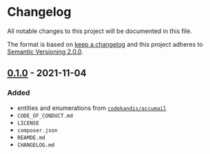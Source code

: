 # Changelog

All notable changes to this project will be documented in this file.

The format is based on [keep a changelog][xtlink-keep-a-changelog]
and this project adheres to [Semantic Versioning 2.0.0][xtlink-semantic-versioning].

## [0.1.0] - 2021-11-04

### Added

* entities and enumerations from [`codekandis/accumail`](https://github.com/codekandis/accumail)
* `CODE_OF_CONDUCT.md`
* `LICENSE`
* `composer.json`
* `REAMDE.md`
* `CHANGELOG.md`

[0.1.0]: https://github.com/codekandis/accumail-entities/tree/0.1.0



[xtlink-keep-a-changelog]: http://keepachangelog.com/en/1.0.0/
[xtlink-semantic-versioning]: http://semver.org/spec/v2.0.0.html
